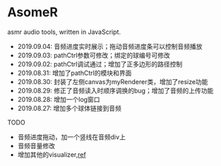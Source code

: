 # AsomeR
asmr audio tools, written in JavaScript.


- 2019.09.04: 音频进度实时展示；拖动音频进度条可以控制音频播放
- 2019.09.03: pathCtrl参数可修改；绑定的球编号可修改
- 2019.09.02: pathCtrl调试通过；增加了正多边形的路径控制
- 2019.08.31: 增加了pathCtrl的模块和界面
- 2019.08.30: 封装了左侧canvas为myRenderer类，增加了resize功能
- 2019.08.29: 修正了音频读入时顺序调换的bug；增加了音频的上传功能
- 2019.08.28: 增加一个log窗口
- 2019.08.27: 增加多个球体链接到音频

TODO
- 音频进度拖动，加一个竖线在音频div上
- 音频音量修改
- 增加其他的visualizer,[ref](https://github.com/iondrimba/threejs-audio-visualizer-two/blob/master/src/scripts/app.js)